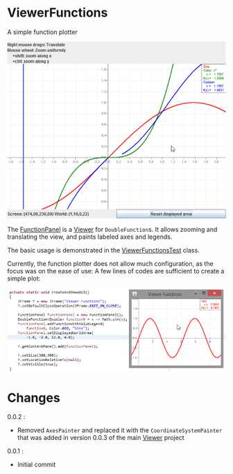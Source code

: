 # ViewerFunctions

A simple function plotter

![ViewerFunctionsScreenshot01.png](/screenshots/ViewerFunctionsScreenshot01.png)

The [FunctionPanel](https://github.com/javagl/ViewerFunctions/blob/master/src/main/java/de/javagl/viewer/functions/FunctionPanel.java) 
is a [Viewer](https://github.com/javagl/Viewer) for `DoubleFunction`s. 
It allows zooming and translating the view, and paints labeled axes
and legends. 

The basic usage is demonstrated in the 
[ViewerFunctionsTest](https://github.com/javagl/ViewerFunctions/blob/master/src/test/java/de/javagl/viewer/functions/test/ViewerFunctionsTest.java)
class.

Currently, the function plotter does not allow much configuration,
as the focus was on the ease of use: A few lines of codes are
sufficient to create a simple plot:

![ViewerFunctionsScreenshot02.png](/screenshots/ViewerFunctionsScreenshot02.png)


# Changes


0.0.2 : 

  * Removed `AxesPainter` and replaced it with the
    `CoordinateSystemPainter` that was added in version 0.0.3 
    of the main [Viewer](https://github.com/javagl/Viewer) project

0.0.1 : 

  * Initial commit

